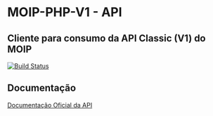 MOIP-PHP-V1 - API
====================================================

Cliente para consumo da API Classic (V1) do MOIP
 ----------
 
[![Build Status](https://travis-ci.org/valterjrdev/moip-php-v1.svg?branch=master)](https://travis-ci.org/valterjrdev/moip-php-v1)

Documentação
 ----------
[Documentação Oficial da API](https://labs.moip.com.br/integracao/visao-geral/)

